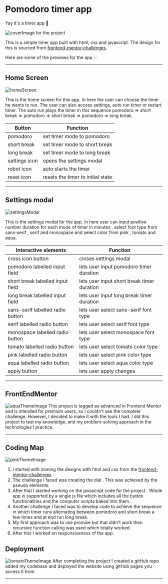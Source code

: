 # Pomodoro timer app
 Yay it's a timer app 🥳

![coverImage for the project](preview/timerRunning.png)

This is a simple timer app built with html, css and javascript. The design for this is sourced from [frontend-mentor-challenges](https://www.frontendmentor.io/challenges).

Here are some of the previews for the app :-

---

## Home Screen
![homeScreen](preview/infoImage.png)

This is the home screen for this app. In here the user can choose the timer he wants to run. The user can also access settings, auto run timer or restart timer. The auto run plays the timer in this sequence pomodoro => short break => pomodoro => short break => pomodoro => long break.

| **Button** | **Function** |
|---|---|
|pomodoro| set timer mode to pomodoro|
|short break| set timer mode to short break|
|long break| set timer mode to long break|
|settings icon| opens the settings modal |
|robot icon| auto starts the timer|
|reset icon| resets the timer to initial state|

---

## Settings modal
![settingsModal](preview/settingsModal.png)

This is the settings modal for the app. In here user can input positive number duration for each mode of timer in minutes , select font type from sans-serif , serif and monospace and select color from pink , tomato and aqua.


| **Interactive elements** | **Function** |
|---|---|
|cross icon button| closes settings modal|
|pomodoro labelled input field| lets user input pomodoro timer duration|
|short break labelled input field| lets user input short break timer duration|
|long break labelled input field| lets user input long break timer duration|
|sans-serif labelled radio button| lets user select sans-serif font type|
|serif labelled radio button| lets user select serif font type|
|monospace labelled radio button| lets user select monospace font type|
|tomato labelled radio button| lets user select tomato color type|
|pink labelled radio button| lets user select pink color type|
|aqua labelled radio button| lets user select aqua color type|
|apply button| lets user apply changes|

---

## FrontEndMentor
![aquaThemeImage](preview/aquaTheme.png)
This project is tagged as advanced in Frontend Mentor and is intended for premium users, so I couldn't see the complete challenge. However, I decided to make it with the tools I had. I did this project to test my knowledge, and my problem-solving approach in the technologies I practice.

---

## Coding Map
![pinkThemeImage](preview/pinkTheme.png)

1. I started with cloning the designs with html and css from the [frontend-mentor-challenges](https://www.frontendmentor.io/challenges) .
2. The challenge I faced was creating the dial . This was achieved by the pseudo elements. 
3. After that I started working on the javascript code for the project . Whole app is supported by a single js file which includes all the button functionalities and the computer scripts baked into them.
4. Another challenge I faced was to develop code to achieve the sequence in which timer runs alternating between pomodoro and short break a few times and at end run long break. 
5. My first approach was to use promise but that didn't work then recursive function calling was used which totally worked.
6. After this I worked on responsiveness of the app.

## Deployment 
![tomatoThemeImage](preview/coverImage.png)
After completing the project I created a gitHub repo added my codebase and deployed the website using gitHub pages you access it from 
<!-- [Website Link](https://corack01.github.io/Tic-Tac-Toe-Game/).  -->

---

